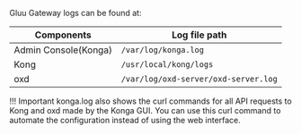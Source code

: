 Gluu Gateway logs can be found at: 

| Components | Log file path |
|------------|---------------|
| Admin Console(Konga) | `/var/log/konga.log` |
| Kong | `/usr/local/kong/logs` |
| oxd | `/var/log/oxd-server/oxd-server.log` |

!!! Important
    konga.log also shows the curl commands for all API requests to Kong and oxd made by the Konga GUI. You can use this curl command to automate the configuration instead of using the web interface.
